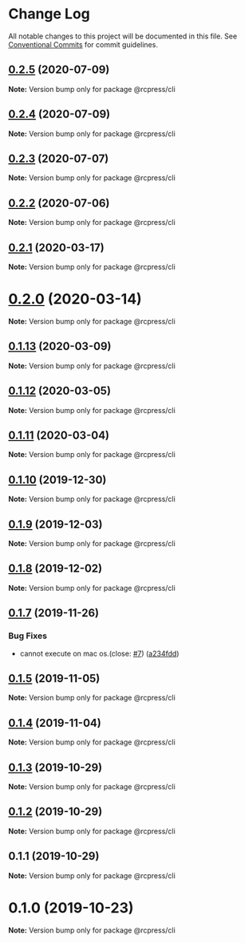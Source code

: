 # Change Log

All notable changes to this project will be documented in this file.
See [Conventional Commits](https://conventionalcommits.org) for commit guidelines.

## [0.2.5](https://github.com/YvesCoding/rcpress/compare/v0.2.4...v0.2.5) (2020-07-09)

**Note:** Version bump only for package @rcpress/cli





## [0.2.4](https://github.com/YvesCoding/rcpress/compare/v0.2.3...v0.2.4) (2020-07-09)

**Note:** Version bump only for package @rcpress/cli





## [0.2.3](https://github.com/YvesCoding/rcpress/compare/v0.2.2...v0.2.3) (2020-07-07)

**Note:** Version bump only for package @rcpress/cli





## [0.2.2](https://github.com/YvesCoding/rcpress/compare/v0.2.1...v0.2.2) (2020-07-06)

**Note:** Version bump only for package @rcpress/cli





## [0.2.1](https://github.com/YvesCoding/antdsite/compare/v0.2.0...v0.2.1) (2020-03-17)

**Note:** Version bump only for package @rcpress/cli





# [0.2.0](https://github.com/YvesCoding/antdsite/compare/v0.1.13...v0.2.0) (2020-03-14)

**Note:** Version bump only for package @rcpress/cli





## [0.1.13](https://github.com/YvesCoding/antdsite/compare/v0.1.12...v0.1.13) (2020-03-09)

**Note:** Version bump only for package @rcpress/cli





## [0.1.12](https://github.com/YvesCoding/antdsite/compare/v0.1.11...v0.1.12) (2020-03-05)

**Note:** Version bump only for package @rcpress/cli






## [0.1.11](https://github.com/YvesCoding/antdsite/compare/v0.1.10...v0.1.11) (2020-03-04)

**Note:** Version bump only for package @rcpress/cli





## [0.1.10](https://github.com/YvesCoding/antdsite/compare/v0.1.9...v0.1.10) (2019-12-30)

**Note:** Version bump only for package @rcpress/cli






## [0.1.9](https://github.com/YvesCoding/antdsite/compare/v0.1.8...v0.1.9) (2019-12-03)

**Note:** Version bump only for package @rcpress/cli





## [0.1.8](https://github.com/YvesCoding/antdsite/compare/v0.1.7...v0.1.8) (2019-12-02)

**Note:** Version bump only for package @rcpress/cli





## [0.1.7](https://github.com/YvesCoding/antdsite/compare/v0.1.5...v0.1.7) (2019-11-26)


### Bug Fixes

* cannot execute on mac os.(close: [#7](https://github.com/YvesCoding/antdsite/issues/7)) ([a234fdd](https://github.com/YvesCoding/antdsite/commit/a234fdd3abb9346df04a7f1602710197eefa45d3))





## [0.1.5](https://github.com/YvesCoding/antdsite/compare/v0.1.4...v0.1.5) (2019-11-05)

**Note:** Version bump only for package @rcpress/cli





## [0.1.4](https://github.com/YvesCoding/antdsite/compare/v0.1.3...v0.1.4) (2019-11-04)

**Note:** Version bump only for package @rcpress/cli





## [0.1.3](https://github.com/YvesCoding/antdsite/compare/v0.1.2...v0.1.3) (2019-10-29)

**Note:** Version bump only for package @rcpress/cli





## [0.1.2](https://github.com/YvesCoding/antdsite/compare/v0.1.1...v0.1.2) (2019-10-29)

**Note:** Version bump only for package @rcpress/cli





## 0.1.1 (2019-10-29)

**Note:** Version bump only for package @rcpress/cli






# 0.1.0 (2019-10-23)

**Note:** Version bump only for package @rcpress/cli
